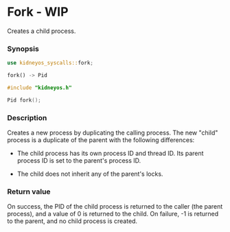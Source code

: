 # Fork - WIP
Creates a child process.

### Synopsis

```rs
use kidneyos_syscalls::fork;

fork() -> Pid
```

```c
#include "kidneyos.h"

Pid fork();
```

### Description
Creates a new process by duplicating the calling process. The new "child" process is a duplicate of the parent with the following differences:

- The child process has its own process ID and thread ID. Its parent process ID is set to the parent's process ID.

- The child does not inherit any of the parent's locks.

### Return value
On success, the PID of the child process is returned to the caller (the parent process), and a value of 0 is returned to the child. On failure, -1 is returned to the parent, and no child process is created.
